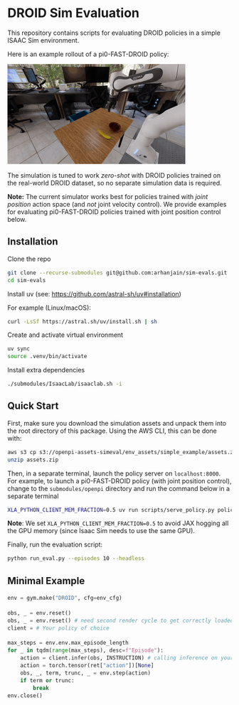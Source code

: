 # DROID Sim Evaluation

This repository contains scripts for evaluating DROID policies in a simple ISAAC Sim environment.

Here is an example rollout of a pi0-FAST-DROID policy:

![Example Rollout](./docs/droid_rollout.gif)

The simulation is tuned to work *zero-shot* with DROID policies trained on the real-world DROID dataset, so no separate simulation data is required.

**Note:** The current simulator works best for policies trained with *joint position* action space (and *not* joint velocity control). We provide examples for evaluating pi0-FAST-DROID policies trained with joint position control below.


## Installation

Clone the repo
```bash
git clone --recurse-submodules git@github.com:arhanjain/sim-evals.git
cd sim-evals
```

Install uv (see: https://github.com/astral-sh/uv#installation)

For example (Linux/macOS):
```bash
curl -LsSf https://astral.sh/uv/install.sh | sh
```

Create and activate virtual environment
```bash
uv sync
source .venv/bin/activate
```

Install extra dependencies
```bash
./submodules/IsaacLab/isaaclab.sh -i
```

## Quick Start

First, make sure you download the simulation assets and unpack them into the root directory of this package.
Using the AWS CLI, this can be done with:
```bash
aws s3 cp s3://openpi-assets-simeval/env_assets/simple_example/assets.zip .
unzip assets.zip
```

Then, in a separate terminal, launch the policy server on `localhost:8000`. 
For example, to launch a pi0-FAST-DROID policy (with joint position control),
change to the `submodules/openpi` directory and run the command below in a separate terminal
```bash
XLA_PYTHON_CLIENT_MEM_FRACTION=0.5 uv run scripts/serve_policy.py policy:checkpoint --policy.config=pi0_fast_droid_jointpos --policy.dir=s3://openpi-assets-simeval/pi0_fast_droid_jointpos
```

**Note**: We set `XLA_PYTHON_CLIENT_MEM_FRACTION=0.5` to avoid JAX hogging all the GPU memory (since Isaac Sim needs to use the same GPU).

Finally, run the evaluation script:
```bash
python run_eval.py --episodes 10 --headless
```

## Minimal Example

```python
env = gym.make("DROID", cfg=env_cfg)

obs, _ = env.reset()
obs, _ = env.reset() # need second render cycle to get correctly loaded materials
client = # Your policy of choice

max_steps = env.env.max_episode_length
for _ in tqdm(range(max_steps), desc=f"Episode"):
    action = client.infer(obs, INSTRUCTION) # calling inference on your policy
    action = torch.tensor(ret["action"])[None]
    obs, _, term, trunc, _ = env.step(action)
    if term or trunc:
        break
env.close()
```
